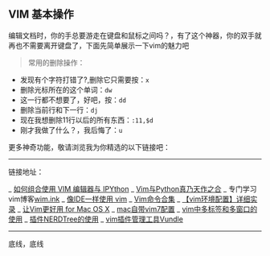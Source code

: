 
## VIM 基本操作 ##

  编辑文档时，你的手总要游走在键盘和鼠标之间吗？，有了这个神器，你的双手就再也不需要离开键盘了，下面先简单展示一下vim的魅力吧
  > 常用的删除操作：
  * 发现有个字符打错了?,删除它只需要按：`x`
  * 删除光标所在的这个单词：`dw`
  * 这一行都不想要了，好吧，按：`dd`
  * 删除当前行和下一行：`dj`
  * 现在我想删除11行以后的所有东西：`:11,$d`
  * 刚才我做了什么？，我后悔了：`u`

更多神奇功能，敬请浏览我为你精选的以下链接吧：

----
链接地址：


_   [如何组合使用 VIM 编辑器与 IPYthon](https://www.jianshu.com/p/539dbda310d5)
_   [Vim与Python真乃天作之合](https://segmentfault.com/a/1190000003962806)
_   专门学习vim博客[wim.ink](https://vim.ink/page/8/)
_	[像IDE一样使用 vim](https://github.com/yangyangwithgnu/use_vim_as_ide)
_	[Vim命令合集](http://www.cnblogs.com/softwaretesting/archive/2011/07/12/2104435.html)
_	[【vim环境配置】详细实录](http://www.cnblogs.com/xbf9xbf/p/4860484.html)
_	[让Vim更好用 for Mac OS X](http://hessian.cn/p/1026.html)
_   [mac自带vim7配置](http://www.cnblogs.com/liuqxFuture/archive/2012/11/20/2779560.html)
_   [vim中多标签和多窗口的使用](https://my.oschina.net/kutengshe/blog/464602)
_   [插件NERDTree的使用](http://www.cnblogs.com/feichexia/archive/2012/11/07/Vim_NerdTree.html)
_   [vim插件管理工具Vundle](https://www.cnblogs.com/schaepher/p/7533826.html)


-----
底线，底线
